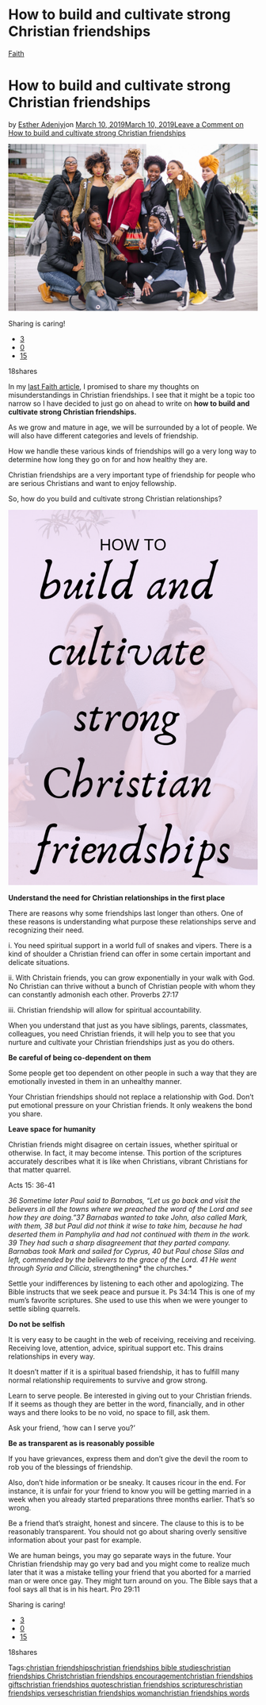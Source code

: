 # How to build and cultivate strong Christian friendships

[Faith](https://estheradeniyi.com/category/faith/)
# How to build and cultivate strong Christian friendships

by [Esther Adeniyi](https://estheradeniyi.com/author/esther-adeniyi/)on [March 10, 2019March 10, 2019](https://estheradeniyi.com/how-to-build-and-cultivate-strong-christian-friendships/)[Leave a Comment on How to build and cultivate strong Christian friendships](https://estheradeniyi.com/how-to-build-and-cultivate-strong-christian-friendships/#respond)

![strong christian friendships](images\strong-christian-friendships.jpeg)

Sharing is caring!

- [3](https://www.facebook.com/sharer/sharer.php?u=https%3A%2F%2Festheradeniyi.com%2Fhow-to-build-and-cultivate-strong-christian-friendships%2F&amp;t=How%20to%20build%20and%20cultivate%20strong%20Christian%20friendships)
- [0](https://twitter.com/intent/tweet?text=How%20to%20build%20and%20cultivate%20strong%20Christian%20friendships&amp;url=https%3A%2F%2Festheradeniyi.com%2Fhow-to-build-and-cultivate-strong-christian-friendships%2F)
- [15](#)

18shares

In my [last Faith article](https://estheradeniyi.com/how-to-overcome-spiritual-laziness/), I promised to share my thoughts on misunderstandings in Christian friendships. I see that it might be a topic too narrow so I have decided to just go on ahead to write on **how to build and cultivate strong Christian friendships.**

As we grow and mature in age, we will be surrounded by a lot of people. We will also have different categories and levels of friendship.

How we handle these various kinds of friendships will go a very long way to determine how long they go on for and how healthy they are.

Christian friendships are a very important type of friendship for people who are serious Christians and want to enjoy fellowship.

So, how do you build and cultivate strong Christian relationships?

![build and cultivate strong Christian friendships](images\build-and-cultivate-strong-Christian-friendships.png)

**Understand the need for Christian relationships in the first place**

There are reasons why some friendships last longer than others. One of these reasons is understanding what purpose these relationships serve and recognizing their need.

i. You need spiritual support in a world full of snakes and vipers. There is a kind of shoulder a Christian friend can offer in some certain important and delicate situations.

ii. With Christain friends, you can grow exponentially in your walk with God. No Christian can thrive without a bunch of Christian people with whom they can constantly admonish each other. Proverbs 27:17

iii. Christian friendship will allow for spiritual accountability.

When you understand that just as you have siblings, parents, classmates, colleagues, you need Christian friends, it will help you to see that you nurture and cultivate your Christian friendships just as you do others.

**Be careful of being co-dependent on them**

Some people get too dependent on other people in such a way that they are emotionally invested in them in an unhealthy manner.

Your Christian friendships should not replace a relationship with God. Don&#x2019;t put emotional pressure on your Christian friends. It only weakens the bond you share.

**Leave space for humanity**

Christian friends might disagree on certain issues, whether spiritual or otherwise. In fact, it may become intense. This portion of the scriptures accurately describes what it is like when Christians, vibrant Christians for that matter quarrel.

Acts 15: 36-41

*36 *Sometime* later Paul said to Barnabas, &#x201C;Let us go back and visit the believers in all the towns where we preached the word of the Lord and see how they are doing.&#x201D;37 Barnabas wanted to take John, also called Mark, with them, 38 but Paul did not think it wise to take him, because he had deserted them in Pamphylia and had not continued with them in the work. 39 They had such a sharp disagreement that they parted company. Barnabas took Mark and sailed for Cyprus, 40 but Paul chose Silas and left, commended by the believers to the grace of the Lord. 41 He went through Syria and Cilicia*, strengthening* the churches.*

Settle your indifferences by listening to each other and apologizing. The Bible instructs that we seek peace and pursue it. Ps 34:14 This is one of my mum&#x2019;s favorite scriptures. She used to use this when we were younger to settle sibling quarrels.

**Do not be selfish**

It is very easy to be caught in the web of receiving, receiving and receiving. Receiving love, attention, advice, spiritual support etc. This drains relationships in every way.

It doesn&#x2019;t matter if it is a spiritual based friendship, it has to fulfill many normal relationship requirements to survive and grow strong.

Learn to serve people. Be interested in giving out to your Christian friends. If it seems as though they are better in the word, financially, and in other ways and there looks to be no void, no space to fill, ask them.

Ask your friend, &#x2018;how can I serve you?&#x2019;

**Be as transparent as is reasonably possible**

If you have grievances, express them and don&#x2019;t give the devil the room to rob you of the blessings of friendship.

Also, don&#x2019;t hide information or be sneaky. It causes ricour in the end. For instance, it is unfair for your friend to know you will be getting married in a week when you already started preparations three months earlier. That&#x2019;s so wrong.

Be a friend that&#x2019;s straight, honest and sincere. The clause to this is to be reasonably transparent. You should not go about sharing overly sensitive information about your past for example.

We are human beings, you may go separate ways in the future. Your Christian friendship may go very bad and you might come to realize much later that it was a mistake telling your friend that you aborted for a married man or were once gay. They might turn around on you. The Bible says that a fool says all that is in his heart. Pro 29:11

Sharing is caring!

- [3](https://www.facebook.com/sharer/sharer.php?u=https%3A%2F%2Festheradeniyi.com%2Fhow-to-build-and-cultivate-strong-christian-friendships%2F&amp;t=How%20to%20build%20and%20cultivate%20strong%20Christian%20friendships)
- [0](https://twitter.com/intent/tweet?text=How%20to%20build%20and%20cultivate%20strong%20Christian%20friendships&amp;url=https%3A%2F%2Festheradeniyi.com%2Fhow-to-build-and-cultivate-strong-christian-friendships%2F)
- [15](#)

18shares

Tags:[christian friendships](https://estheradeniyi.com/tag/christian-friendships/)[christian friendships bible studies](https://estheradeniyi.com/tag/christian-friendships-bible-studies/)[christian friendships Christ](https://estheradeniyi.com/tag/christian-friendships-christ/)[christian friendships encouragement](https://estheradeniyi.com/tag/christian-friendships-encouragement/)[christian friendships gifts](https://estheradeniyi.com/tag/christian-friendships-gifts/)[christian friendships quotes](https://estheradeniyi.com/tag/christian-friendships-quotes/)[christian friendships scriptures](https://estheradeniyi.com/tag/christian-friendships-scriptures/)[christian friendships verses](https://estheradeniyi.com/tag/christian-friendships-verses/)[christian friendships woman](https://estheradeniyi.com/tag/christian-friendships-woman/)[christian friendships words](https://estheradeniyi.com/tag/christian-friendships-words/)